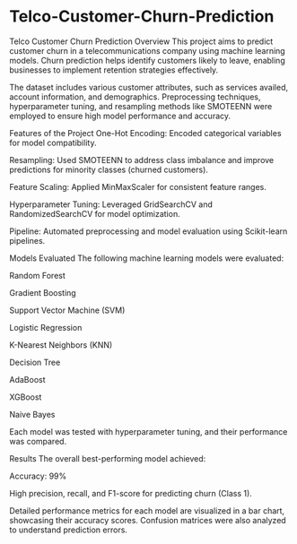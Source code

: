 # Telco-Customer-Churn-Prediction
Telco Customer Churn Prediction
Overview
This project aims to predict customer churn in a telecommunications company using machine learning models. Churn prediction helps identify customers likely to leave, enabling businesses to implement retention strategies effectively.

The dataset includes various customer attributes, such as services availed, account information, and demographics. Preprocessing techniques, hyperparameter tuning, and resampling methods like SMOTEENN were employed to ensure high model performance and accuracy.

Features of the Project
One-Hot Encoding: Encoded categorical variables for model compatibility.

Resampling: Used SMOTEENN to address class imbalance and improve predictions for minority classes (churned customers).

Feature Scaling: Applied MinMaxScaler for consistent feature ranges.

Hyperparameter Tuning: Leveraged GridSearchCV and RandomizedSearchCV for model optimization.

Pipeline: Automated preprocessing and model evaluation using Scikit-learn pipelines.

Models Evaluated
The following machine learning models were evaluated:

Random Forest

Gradient Boosting

Support Vector Machine (SVM)

Logistic Regression

K-Nearest Neighbors (KNN)

Decision Tree

AdaBoost

XGBoost

Naive Bayes

Each model was tested with hyperparameter tuning, and their performance was compared.

Results
The overall best-performing model achieved:

Accuracy: 99%

High precision, recall, and F1-score for predicting churn (Class 1).

Detailed performance metrics for each model are visualized in a bar chart, showcasing their accuracy scores. Confusion matrices were also analyzed to understand prediction errors.
